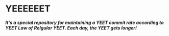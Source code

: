 # YEEEEEET

**_It's a special repository for maintaining a YEET commit rate according to YEET Law of Relgular YEET. Each day, the YEET gets longer!_**
